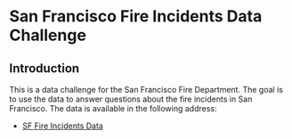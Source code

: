 # San Francisco Fire Incidents Data Challenge
## Introduction
This is a data challenge for the San Francisco Fire Department. The goal is to use the data to answer questions about the fire incidents in San Francisco. The data is available in the following address:
- [SF Fire Incidents Data](https://data.sfgov.org/Public-Safety/Fire-Incidents/wr8u-xric/about_data)